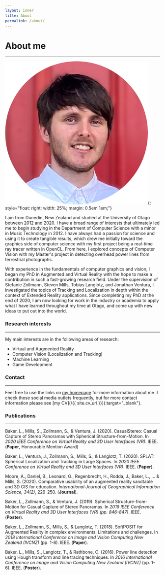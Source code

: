 ```yaml
---
layout: inner
title: About
permalink: /about/
---
```


# About me

--- 

![image](/img/lewis2.jpg){: style="float: right; width: 25%; margin: 0.5em 1em;"}

I am from Dunedin, New Zealand and studied at the University of Otago between 2012 and 2020. I have a broad range of interests that ultimately led me to begin studying in the Department of Computer Science with a minor in Music Technology in 2012. I have always had a passion for science and using it to create tangible results, which drew me initially toward the graphics side of computer science with my first project being a real-time ray tracer written in OpenCL. From here, I explored concepts of Computer Vision with my Master's project in detecting overhead power lines from terrestrial photographs. 

With experience in the fundamentals of computer graphics and vision, I began my PhD in Augmented and Virtual Reality with the hope to make a contribution in such a fast-growing research field. Under the supervision of Stefanie Zollmann, Steven Mills, Tobias Langlotz, and Jonathan Ventura, I investigated the topics of Tracking and Localization in depth within the context of Extended Reality applications. Since completing my PhD at the end of 2020, I am now looking for work in the industry or academia to apply what I have learned throughout my time at Otago, and come up with new ideas to put out into the world.


### Research interests

---

My main interests are in the following areas of research:
* Virtual and Augmented Reality
* Computer Vision (Localization and Tracking)
* Machine Learning
* Game Development


### Contact

---

Feel free to use the links on [my homepage](/index.html) for more information about me. I check those social media outlets frequently, but for more contact information please see [my CV](/{{ site.cv_uri }}){:target="_blank"}.


### Publications

---

Baker, L., Mills, S., Zollmann, S., & Ventura, J. (2020). CasualStereo: Casual Capture of Stereo Panoramas with Spherical Structure-from-Motion. In _2020 IEEE Conference on Virtual Reality and 3D User Interfaces (VR)_. IEEE. (**Paper**, Honourable Mention Award)

Baker, L., Ventura, J., Zollmann, S., Mills, S., & Langlotz, T. (2020). SPLAT: Spherical Localization and Tracking in Large Spaces. In _2020 IEEE Conference on Virtual Reality and 3D User Interfaces (VR)_. IEEE. (**Paper**).

Moore, A., Daniel, B., Leonard, G., Regenbrecht, H., Rodda, J., Baker, L., ... & Mills, S. (2020). Comparative usability of an augmented reality sandtable and 3D GIS for education. _International Journal of Geographical Information Science, 34(2)_, 229-250. (**Journal**).

Baker, L., Zollmann, S., & Ventura, J. (2019). Spherical Structure-from-Motion for Casual Capture of Stereo Panoramas. In _2019 IEEE Conference on Virtual Reality and 3D User Interfaces (VR) (pp. 846-847)_. IEEE. (**Poster**).

Baker, L., Zollmann, S., Mills, S., & Langlotz, T. (2018). SoftPOSIT for Augmented Reality in complex environments: Limitations and challenges. In _2018 International Conference on Image and Vision Computing New Zealand (IVCNZ)_ (pp. 1-6). IEEE. (**Paper**).

Baker, L., Mills, S., Langlotz, T., & Rathbone, C. (2016). Power line detection using Hough transform and line tracing techniques. In _2016 International Conference on Image and Vision Computing New Zealand (IVCNZ)_ (pp. 1-6). IEEE. (**Poster**).
